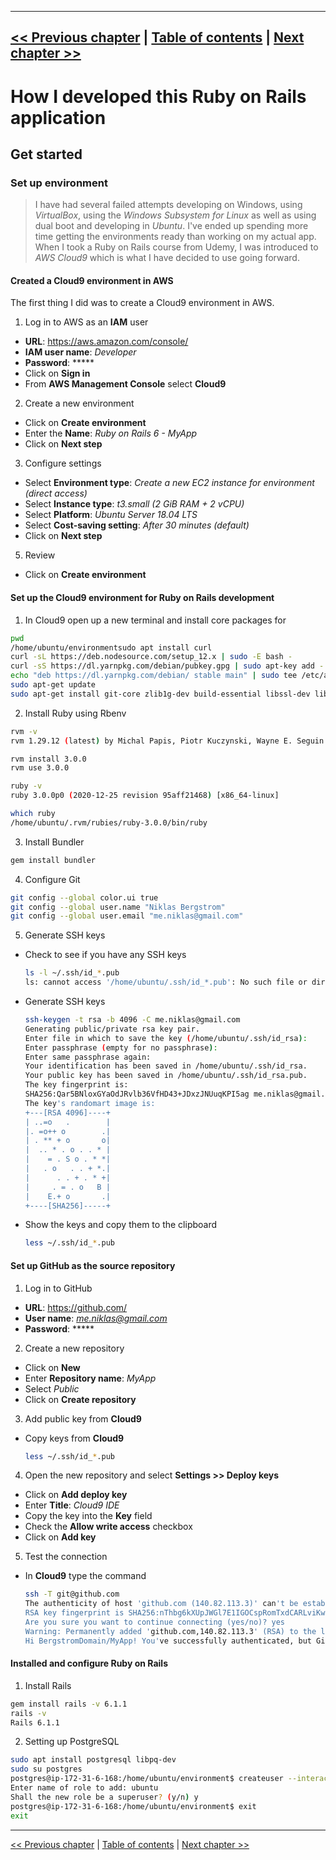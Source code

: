----------
[<< Previous chapter](./1_0_get_started_toc.md) | [Table of contents](../how_i_developed_this_rails_application.md) | [Next chapter >>](./1_2_created_a_new_rails_application.md)
----------


# How I developed this Ruby on Rails application #


## Get started ##


### Set up environment ###
> I have had several failed attempts developing on Windows, using *VirtualBox*, using the *Windows Subsystem for Linux* as well as using dual boot and developing in *Ubuntu*. I've ended up spending more time getting the environments ready than working on my actual app. When I took a Ruby on Rails course from Udemy, I was introduced to *AWS Cloud9* which is what I have decided to use going forward.


#### Created a Cloud9 environment in AWS ####
The first thing I did was to create a Cloud9 environment in AWS. 

1. Log in to AWS as an __IAM__ user
  - __URL__: https://aws.amazon.com/console/
  - __IAM user name__: *Developer*
  - __Password__: *****
  - Click on __Sign in__
  - From __AWS Management Console__ select __Cloud9__
2. Create a new environment
  - Click on __Create environment__
  - Enter the __Name__: *Ruby on Rails 6 - MyApp*
  - Click on __Next step__
3. Configure settings
  - Select __Environment type__: *Create a new EC2 instance for environment (direct access)*
  - Select __Instance type__: *t3.small (2 GiB RAM + 2 vCPU)*
  - Select __Platform__: *Ubuntu Server 18.04 LTS*
  - Select __Cost-saving setting__: *After 30 minutes (default)*
  - Click on __Next step__
5. Review
  - Click on __Create environment__


#### Set up the Cloud9 environment for Ruby on Rails development  ####
1. In Cloud9 open up a new terminal and install core packages for
  ```bash
  pwd
  /home/ubuntu/environmentsudo apt install curl
  curl -sL https://deb.nodesource.com/setup_12.x | sudo -E bash -
  curl -sS https://dl.yarnpkg.com/debian/pubkey.gpg | sudo apt-key add -
  echo "deb https://dl.yarnpkg.com/debian/ stable main" | sudo tee /etc/apt/sources.list.d/yarn.list
  sudo apt-get update
  sudo apt-get install git-core zlib1g-dev build-essential libssl-dev libreadline-dev libyaml-dev libsqlite3-dev sqlite3 libxml2-dev libxslt1-dev libcurl4-openssl-dev software-properties-common libffi-dev nodejs yarn
  ```
2. Install Ruby using Rbenv
  ```bash
  rvm -v
  rvm 1.29.12 (latest) by Michal Papis, Piotr Kuczynski, Wayne E. Seguin [https://rvm.io]

  rvm install 3.0.0
  rvm use 3.0.0

  ruby -v
  ruby 3.0.0p0 (2020-12-25 revision 95aff21468) [x86_64-linux]

  which ruby
  /home/ubuntu/.rvm/rubies/ruby-3.0.0/bin/ruby
  ```
3. Install Bundler
  ```bash
  gem install bundler
  ```
4. Configure Git
  ```bash
  git config --global color.ui true
  git config --global user.name "Niklas Bergstrom"
  git config --global user.email "me.niklas@gmail.com"
  ```
5. Generate SSH keys
- Check to see if you have any SSH keys
  ```bash
  ls -l ~/.ssh/id_*.pub
  ls: cannot access '/home/ubuntu/.ssh/id_*.pub': No such file or directory
  ```
- Generate SSH keys
  ```bash
  ssh-keygen -t rsa -b 4096 -C me.niklas@gmail.com
  Generating public/private rsa key pair.
  Enter file in which to save the key (/home/ubuntu/.ssh/id_rsa):
  Enter passphrase (empty for no passphrase):
  Enter same passphrase again:
  Your identification has been saved in /home/ubuntu/.ssh/id_rsa.
  Your public key has been saved in /home/ubuntu/.ssh/id_rsa.pub.
  The key fingerprint is:
  SHA256:Qar5BNloxGYaOdJRvlb36VfHD43+JDxzJNUuqKPI5ag me.niklas@gmail.com
  The key's randomart image is:
  +---[RSA 4096]----+
  | ..=o   .        |
  |. =o++ o        .|
  | . ** + o       o|
  |  .. * . o . . * |
  |    = . S o . * *|
  |   . o   . . + *.|
  |      . . + . * +|
  |     . = . o   B |
  |    E.+ o       .|
  +----[SHA256]-----+
  ```
- Show the keys and copy them to the clipboard
  ```bash
  less ~/.ssh/id_*.pub
  ```


#### Set up GitHub as the source repository ####
1. Log in to GitHub
  - __URL__: https://github.com/
  - __User name__: *me.niklas@gmail.com*
  - __Password__: *****
2. Create a new repository
  - Click on __New__
  - Enter __Repository name__: *MyApp*
  - Select *Public*
  - Click on __Create repository__
3. Add public key from __Cloud9__
  - Copy keys from __Cloud9__
    ```bash
    less ~/.ssh/id_*.pub
    ```
4. Open the new repository and select __Settings >> Deploy keys__
  - Click on __Add deploy key__
  - Enter __Title__: *Cloud9 IDE*
  - Copy the key into the __Key__ field
  - Check the __Allow write access__ checkbox
  - Click on __Add key__
5. Test the connection
  - In __Cloud9__ type the command
    ```bash
    ssh -T git@github.com
    The authenticity of host 'github.com (140.82.113.3)' can't be established.
    RSA key fingerprint is SHA256:nThbg6kXUpJWGl7E1IGOCspRomTxdCARLviKw6E5SY8.
    Are you sure you want to continue connecting (yes/no)? yes
    Warning: Permanently added 'github.com,140.82.113.3' (RSA) to the list of known hosts.
    Hi BergstromDomain/MyApp! You've successfully authenticated, but GitHub does not provide shell access.
    ```

#### Installed and configure Ruby on Rails ####
1. Install Rails
  ```bash
  gem install rails -v 6.1.1
  rails -v
  Rails 6.1.1
  ```
2. Setting up PostgreSQL
  ```bash
  sudo apt install postgresql libpq-dev
  sudo su postgres
  postgres@ip-172-31-6-168:/home/ubuntu/environment$ createuser --interactive
  Enter name of role to add: ubuntu
  Shall the new role be a superuser? (y/n) y
  postgres@ip-172-31-6-168:/home/ubuntu/environment$ exit
  exit
  ```


----------
[<< Previous chapter](./1_0_get_started_toc.md) | [Table of contents](../how_i_developed_this_rails_application.md) | [Next chapter >>](./1_2_created_a_new_rails_application.md)
